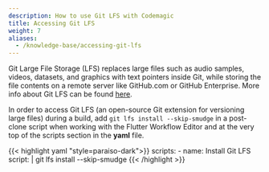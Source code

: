 ```yaml
---
description: How to use Git LFS with Codemagic
title: Accessing Git LFS
weight: 7
aliases:
  - /knowledge-base/accessing-git-lfs
---
```


Git Large File Storage (LFS) replaces large files such as audio samples, videos, datasets, and graphics with text pointers inside Git, while storing the file contents on a remote server like GitHub.com or GitHub Enterprise. More info about Git LFS can be found [here](https://git-lfs.github.com/).

In order to access Git LFS (an open-source Git extension for versioning large files) during a build, add `git lfs install --skip-smudge` in a post-clone script when working with the Flutter Workflow Editor and at the very top of the scripts section in the **yaml** file. 

{{< highlight yaml "style=paraiso-dark">}}
  scripts:
    - name: Install Git LFS
      script: | 
        git lfs install --skip-smudge
{{< /highlight >}}